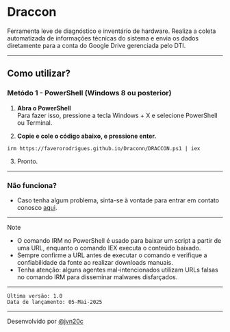 # Draccon

Ferramenta leve de diagnóstico e inventário de hardware. Realiza a coleta automatizada de informações técnicas do sistema e envia os dados diretamente para a conta do Google Drive gerenciada pelo DTI.

---

## Como utilizar?

### Metódo 1 - PowerShell (Windows 8 ou posterior) 

1.   **Abra o PowerShell**  
	Para fazer isso, pressione a tecla Windows + X e selecione PowerShell ou Terminal.

2.   **Copie e cole o código abaixo, e pressione enter.**  
```
irm https://faverorodrigues.github.io/Draconn/DRACCON.ps1 | iex
```

3.    Pronto.

---

### Não funciona?

- Caso tenha algum problema, sinta-se à vontade para entrar em contato conosco [aqui](https://faverorodrigues.com.br/contato).

---

> [!NOTE]
>
> - O comando IRM no PowerShell é usado para baixar um script a partir de uma URL, enquanto o comando IEX executa o conteúdo baixado.
> - Sempre confirme a URL antes de executar o comando e verifique a confiabilidade da fonte ao realizar downloads manuais.
> - Tenha atenção: alguns agentes mal-intencionados utilizam URLs falsas no comando IRM para disseminar malwares disfarçados.

---

```
Última versão: 1.0
Data de lançamento: 05-Mai-2025
```

---
Desenvolvido por [@jvn20c](https://github.com/jvn20c)
